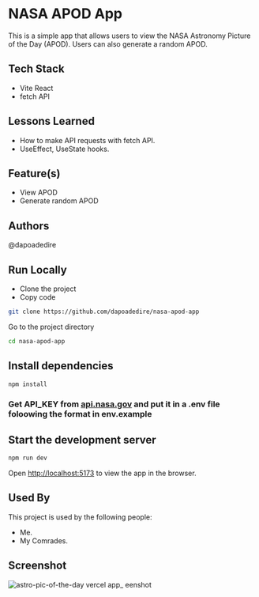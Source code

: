 # NASA APOD App

This is a simple app that allows users to view the NASA Astronomy Picture of the Day (APOD). Users can also generate a random APOD.

## Tech Stack

- Vite React
- fetch API

## Lessons Learned

- How to make API requests with fetch API.
- UseEffect, UseState hooks.

## Feature(s)

- View APOD
- Generate random APOD

## Authors

@dapoadedire

## Run Locally

- Clone the project
- Copy code

```bash
git clone https://github.com/dapoadedire/nasa-apod-app
```

Go to the project directory

```bash
cd nasa-apod-app
```

## Install dependencies

```javascript
npm install
```

### Get API_KEY from [api.nasa.gov](https://api.nasa.gov/) and put it in a .env file foloowing the format in env.example

## Start the development server

```javascript
npm run dev
```

Open <http://localhost:5173> to view the app in the browser.

## Used By

This project is used by the following people:

- Me.
- My Comrades.

## Screenshot

![astro-pic-of-the-day vercel app_](https://user-images.githubusercontent.com/95668340/210280150-12a45f73-a591-4df2-9b21-7ce680da3bf1.png)
eenshot


